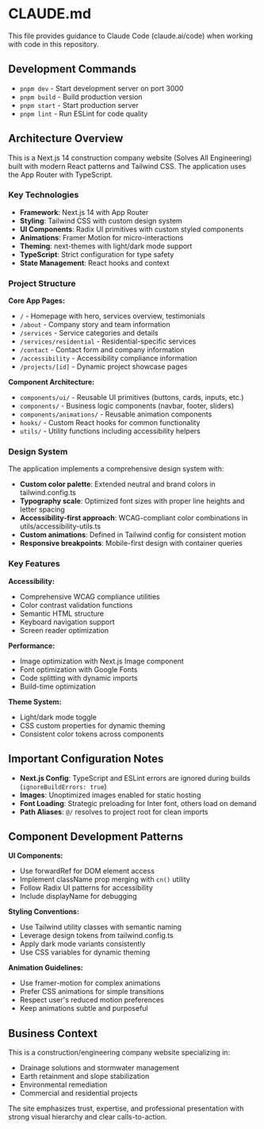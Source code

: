 # CLAUDE.md

This file provides guidance to Claude Code (claude.ai/code) when working with code in this repository.

## Development Commands

- `pnpm dev` - Start development server on port 3000
- `pnpm build` - Build production version
- `pnpm start` - Start production server
- `pnpm lint` - Run ESLint for code quality

## Architecture Overview

This is a Next.js 14 construction company website (Solves All Engineering) built with modern React patterns and Tailwind CSS. The application uses the App Router with TypeScript.

### Key Technologies
- **Framework**: Next.js 14 with App Router
- **Styling**: Tailwind CSS with custom design system
- **UI Components**: Radix UI primitives with custom styled components
- **Animations**: Framer Motion for micro-interactions
- **Theming**: next-themes with light/dark mode support
- **TypeScript**: Strict configuration for type safety
- **State Management**: React hooks and context

### Project Structure

**Core App Pages:**
- `/` - Homepage with hero, services overview, testimonials
- `/about` - Company story and team information  
- `/services` - Service categories and details
- `/services/residential` - Residential-specific services
- `/contact` - Contact form and company information
- `/accessibility` - Accessibility compliance information
- `/projects/[id]` - Dynamic project showcase pages

**Component Architecture:**
- `components/ui/` - Reusable UI primitives (buttons, cards, inputs, etc.)
- `components/` - Business logic components (navbar, footer, sliders)
- `components/animations/` - Reusable animation components
- `hooks/` - Custom React hooks for common functionality
- `utils/` - Utility functions including accessibility helpers

### Design System

The application implements a comprehensive design system with:
- **Custom color palette**: Extended neutral and brand colors in tailwind.config.ts
- **Typography scale**: Optimized font sizes with proper line heights and letter spacing
- **Accessibility-first approach**: WCAG-compliant color combinations in utils/accessibility-utils.ts
- **Custom animations**: Defined in Tailwind config for consistent motion
- **Responsive breakpoints**: Mobile-first design with container queries

### Key Features

**Accessibility:**
- Comprehensive WCAG compliance utilities
- Color contrast validation functions
- Semantic HTML structure
- Keyboard navigation support
- Screen reader optimization

**Performance:**
- Image optimization with Next.js Image component
- Font optimization with Google Fonts
- Code splitting with dynamic imports
- Build-time optimization

**Theme System:**
- Light/dark mode toggle
- CSS custom properties for dynamic theming
- Consistent color tokens across components

## Important Configuration Notes

- **Next.js Config**: TypeScript and ESLint errors are ignored during builds (`ignoreBuildErrors: true`)
- **Images**: Unoptimized images enabled for static hosting
- **Font Loading**: Strategic preloading for Inter font, others load on demand
- **Path Aliases**: `@/` resolves to project root for clean imports

## Component Development Patterns

**UI Components:**
- Use forwardRef for DOM element access
- Implement className prop merging with `cn()` utility
- Follow Radix UI patterns for accessibility
- Include displayName for debugging

**Styling Conventions:**
- Use Tailwind utility classes with semantic naming
- Leverage design tokens from tailwind.config.ts
- Apply dark mode variants consistently
- Use CSS variables for dynamic theming

**Animation Guidelines:**
- Use framer-motion for complex animations
- Prefer CSS animations for simple transitions
- Respect user's reduced motion preferences
- Keep animations subtle and purposeful

## Business Context

This is a construction/engineering company website specializing in:
- Drainage solutions and stormwater management
- Earth retainment and slope stabilization
- Environmental remediation
- Commercial and residential projects

The site emphasizes trust, expertise, and professional presentation with strong visual hierarchy and clear calls-to-action.